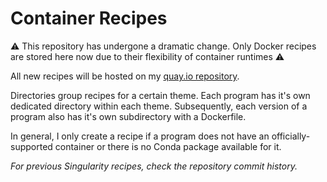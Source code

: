 # Container Recipes


⚠️ This repository has undergone a dramatic change. Only Docker recipes are stored here
now due to their flexibility of container runtimes ⚠️

All new recipes will be hosted on my [quay.io repository](quay).

Directories group recipes for a certain theme. Each program has it's own dedicated
directory within each theme. Subsequently, each version of a program also has it's own
subdirectory with a Dockerfile.

In general, I only create a recipe if a program does not have an officially-supported
container or there is no Conda package available for it.

*For previous Singularity recipes, check the repository commit history.*

[quay]: https://quay.io/user/mbhall88
